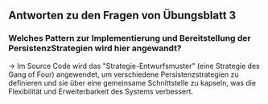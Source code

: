 ## Antworten zu den Fragen von Übungsblatt 3



###  Welches Pattern zur Implementierung und Bereitstellung der PersistenzStrategien wird hier angewandt?

 -> Im Source Code wird das "Strategie-Entwurfsmuster" (eine Strategie des Gang of Four) angewendet,
 um verschiedene Persistenzstrategien zu definieren und sie über eine gemeinsame Schnittstelle zu kapseln,
 was die Flexibilität und Erweiterbarkeit des Systems verbessert.








